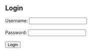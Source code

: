 <!DOCTYPE html>
<html>
<head>
    <title>Login Page</title>
    <link rel="stylesheet" type="text/css" href="styles.css">
</head>
<body>
    <div class="login-container">
        <h2>Login</h2>
        <form id="loginForm">
            <label for="username">Username:</label>
            <input type="text" id="username" name="username" required><br><br>
            <label for="password">Password:</label>
            <input type="password" id="password" name="password" required><br><br>
            <button type="button" onclick="login()">Login</button>
        </form>
        <div id="result"></div>
    </div>
    <script src="script.js"></script>
</body>
</html>
